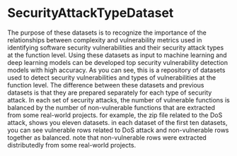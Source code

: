 # SecurityAttackTypeDataset
The purpose of these datasets is to recognize the importance of the relationships between complexity and vulnerability metrics used in identifying software security vulnerabilities and their security attack types at the function level. Using these datasets as input to machine learning and deep learning models can be developed top security vulnerability detection models with high accuracy.
As you can see, this is a repository of datasets used to detect security vulnerabilities and types of vulnerabilities at the function level. The difference between these datasets and previous datasets is that they are prepared separately for each type of security attack. In each set of security attacks, the number of vulnerable functions is balanced by the number of non-vulnerable functions that are extracted from some real-world projects. for example, the zip file related to the DoS attack, shows you eleven datasets. in each dataset of the first ten datasets, you can see vulnerable rows related to DoS attack and non-vulnerable rows together as balanced. note that non-vulnerable rows were extracted distributedly from some real-world projects. 
